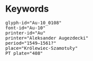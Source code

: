 # Keywords
<pre>
glyph-id="Au-10_0108"
font-id="Au-10"
printer-id="Au"
printer="Aleksander Augezdecki"
period="1549–1561?"
place="Królewiec-Szamotuły"
PT plate="408"
</pre>
